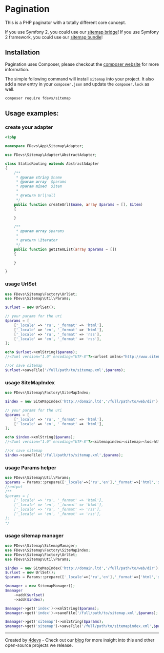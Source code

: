 Pagination
==========

This is a PHP paginator with a totally different core concept.

If you use Symfony 2, you could use our [sitemap bridge](https://github.com/4devs/sitemap-bridge)!
If you use Symfony 2 framework, you could use our [sitemap bundle](https://github.com/4devs/sitemap-bundle)!

## Installation
Pagination uses Composer, please checkout the [composer website](http://getcomposer.org) for more information.

The simple following command will install `sitemap` into your project. It also add a new
entry in your `composer.json` and update the `composer.lock` as well.


```bash
composer require fdevs/sitemap
```

## Usage examples:

### create your adapter

```php
<?php

namespace FDevs\App\Sitemap\Adapter;

use FDevs\Sitemap\Adapter\AbstractAdapter;

class StaticRouting extends AbstractAdapter
{
    /**
     * @param string $name
     * @param array  $params
     * @param mixed  $item
     *
     * @return Url|null
     */
    public function createUrl($name, array $params = [], $item)
    {

    }

    /**
     * @param array $params
     *
     * @return \Iterator
     */
    public function getItemList(array $params = [])
    {

    }

}

```

### usage UrlSet

```php
use FDevs\Sitemap\Factory\UrlSet;
use FDevs\Sitemap\Util\Params;

$urlset = new UrlSet();

// your params for the uri
$params = [
    ['_locale' => 'ru', '_format' => 'html'],
    ['_locale' => 'en', '_format' => 'html'],
    ['_locale' => 'ru', '_format' => 'rss'],
    ['_locale' => 'en', '_format' => 'rss'],
];

echo $urlset->xmlString($params);
//<?xml version="1.0" encoding="UTF-8"?><urlset xmlns="http://www.sitemaps.org/schemas/sitemap/0.9"><url><loc>http://4devs.io/ru</loc><priority>0.7</priority></url></urlset>

//or save sitemap
$urlset->saveFile('/full/path/to/sitemap.xml',$params);
```

### usage SiteMapIndex

```php
use FDevs\Sitemap\Factory\SiteMapIndex;

$index = new SiteMapIndex('http://domain.ltd','/full/path/to/web/dir');

// your params for the uri
$params = [
    ['_locale' => 'ru', '_format' => 'html'],
    ['_locale' => 'en', '_format' => 'html'],
];

echo $index->xmlString($params);
//<?xml version="1.0" encoding="UTF-8"?><sitemapindex><sitemap><loc>http://domain.ltd/ru.html.sitemap.xml</loc></sitemap><sitemap><loc>http://domain.ltd/en.html.sitemap.xml</loc></sitemap></sitemapindex>

//or save sitemap
$index->saveFile('/full/path/to/sitemap.xml',$params);
```

### usage Params helper

```php
use FDevs\Sitemap\Util\Params;
$params = Params::prepare(['_locale'=>['ru','en'],'_format'=>['html','xml']])
//output
/**
$params = [
    ['_locale' => 'ru', '_format' => 'html'],
    ['_locale' => 'en', '_format' => 'html'],
    ['_locale' => 'ru', '_format' => 'rss'],
    ['_locale' => 'en', '_format' => 'rss'],
];
*/
```

### usage sitemap manager

```php
use FDevs\Sitemap\SitemapManager;
use FDevs\Sitemap\Factory\SiteMapIndex;
use FDevs\Sitemap\Factory\UrlSet;
use FDevs\Sitemap\Util\Params;

$index = new SiteMapIndex('http://domain.ltd','/full/path/to/web/dir');
$urlset = new UrlSet();
$params = Params::prepare(['_locale'=>['ru','en'],'_format'=>['html','xml']])

$manager = new SitemapManager();
$manager
    ->add($urlset)
    ->add($index);

$manager->get('index')->xmlString($params);
$manager->get('index')->saveFile('/full/path/to/sitemap.xml',$params);

$manager->get('sitemap')->xmlString($params);
$manager->get('sitemap')->saveFile('/full/path/to/sitemapindex.xml',$params);

```

---
Created by [4devs](http://4devs.pro/) - Check out our [blog](http://4devs.io/) for more insight into this and other open-source projects we release.
